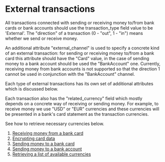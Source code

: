 # External transactions

All transactions connected with sending or receiving money to/from bank cards or bank accounts should use 
the transaction_type field value to be 'External'. The "direction" of a transaction (0 - "out", 1 - "in") 
means whether we send or receive money. 

An additional attribute "external_channel" is used to specify  a concrete kind of an external transaction: for sending
or receiving money to/from a bank card this  attribute should have the "Card" value, in the case of sending money to
a bank account should be used the "BankAccount" one. Currently, receiving money from bank accounts is not supported so
that the direction 1 cannot be used in conjunction with the "BankAccount" channel.

Each type of external transactions has its own set of additional attributes which is discussed below. 

Each transaction also has the "related_currency" field which mostly depends on a concrete way of receiving 
or sending money. For example, to receive money we use "USD" or "EUR" currencies and these currencies 
will be presented in a bank's card statement as the transaction currencies. 

See how to retrieve necessary currencies below.

1. [Receiving money from a bank card](./externaltransactionfromcard.md)
2. [Encrypting card data](./encryptcarddata.md)
3. [Sending money to a bank card](./externaltransactiontocard.md)
4. [Sending money to a bank account](./externaltransactiontoaccount.md)
5. [Retrieving a list of available currencies](./currenciesfortransaction.md)
